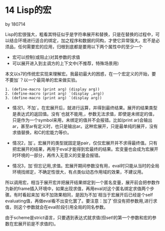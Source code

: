 # 14 Lisp的宏

by 180714

Lisp的宏很强大，粗看其特征似乎是字符串展开和替换，只是在替换的过程中，可以结合环境进行适合的绑定，加之程序和数据的同构，才使它异常强大。宏不是必须品，任何需要宏的应用，归根到底都是要用以下两个属性中的至少一个

* 宏可以控制(或阻止)对其参数的求值
* 可以展开进入到主调方的上下文中(不推荐，特殊场景用)

本文以s7的传统宏实现来理解宏。我最初最大的困惑，在一个宏定义的开始，要不要加\`？以一个最简单的宏来做实验。

```
1. (define-macro (print arg) (display arg))
2. (define-macro (print arg) `(display ,arg))
3. (define-macro (print arg) `(display arg))
```

* 情况1，不加\`。在宏展开后，就进行运算，并得到最终结果。展开的结果类型是表达式的返回值。没有\`也就不能用\,，参数无法求值，即使是未绑定的值，只是作为一个symbol来用，未绑定的值并不会报错。比如(print ar)会输出ar，甚至ar有定义时，也只是输出ar。这种宏展开，只是最单纯的展开，没有求值替换，和C的宏能力等价。

* 情况2，加\`。宏展开的类型就固定是pair，仅仅宏展开并不求得最终值。只有把宏展开的结果，再用于eval才能得到宏最终的结果。宏变量也会成为宏展开时环境的一部分，再传入无意义的变量会报错。

* 情况3，加\`但忘记用,求值。宏展开期间参数没有用，eval时只能从当时的全局环境找绑定，不确定性很大，有点类似动态作用域的效果，不建议用。

所以调用宏，相当于展开宏并把展开结果绑定到一个匿名变量，展开前会把参数作为新的frame插入环境中，如果出现求值，再用eval对这个匿名绑定求值两个步骤。有时看起来加\`和不加效果相同，是因为不加\`相当于宏展开后已经是个self evaluating值，再做eval看不出变化罢了。要注意：加了\`但没有把参数用,进行求值，则这个参数就会在eval阶段引用全局的同名参数。

由于scheme是strict语言，只要遇到表达式就求值(但set!的第一个参数和宏的参数在宏展开前是不求值的)。